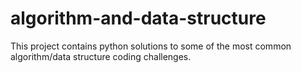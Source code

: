 # algorithm-and-data-structure
This project contains python solutions to some of the most common algorithm/data structure coding challenges.
